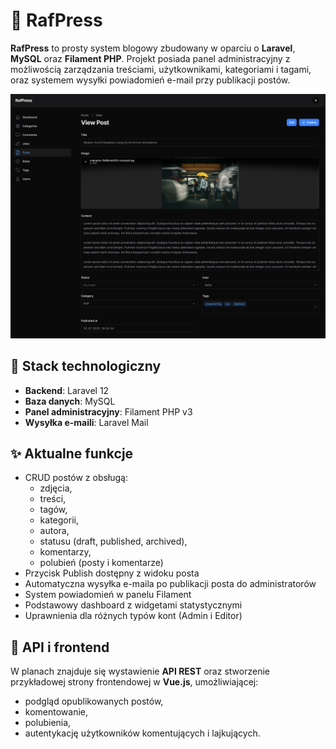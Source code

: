 # **📰 RafPress**

**RafPress** to prosty system blogowy zbudowany w oparciu o **Laravel**, **MySQL** oraz **Filament PHP**. Projekt posiada panel administracyjny z możliwością zarządzania treściami, użytkownikami, kategoriami i tagami, oraz systemem wysyłki powiadomień e-mail przy publikacji postów.

![Widok posta](./public/main.png)

## **🔧 Stack technologiczny**
-   **Backend**: Laravel 12
-   **Baza danych**: MySQL
-   **Panel administracyjny**: Filament PHP v3
-   **Wysyłka e-maili**: Laravel Mail

## **✨ Aktualne funkcje**
-   CRUD postów z obsługą:
    -   zdjęcia,
    -   treści,
    -   tagów,
    -   kategorii,
    -   autora,
    -   statusu (draft, published, archived),
    -  komentarzy,
    - polubień (posty i komentarze)
-   Przycisk Publish dostępny z widoku posta
-   Automatyczna wysyłka e-maila po publikacji posta do administratorów
-   System powiadomień w panelu Filament
-   Podstawowy dashboard z widgetami statystycznymi
- Uprawnienia dla różnych typów kont (Admin i Editor)


## **🔌 API i frontend**
W planach znajduje się wystawienie **API REST** oraz stworzenie przykładowej strony frontendowej w **Vue.js**, umożliwiającej:
-   podgląd opublikowanych postów,
-   komentowanie,
-   polubienia,
-   autentykację użytkowników komentujących i lajkujących.
